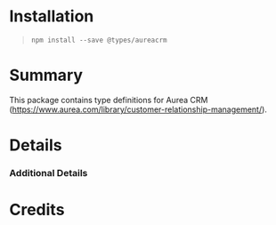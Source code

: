 # Installation
> `npm install --save @types/aureacrm`

# Summary
This package contains type definitions for Aurea CRM (https://www.aurea.com/library/customer-relationship-management/).

# Details

### Additional Details


# Credits
